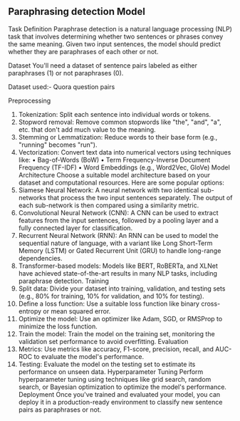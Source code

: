 Paraphrasing detection Model
-------------------------------

Task Definition
Paraphrase detection is a natural language processing (NLP) task that involves determining whether two sentences or phrases convey the same meaning. Given two input sentences, the model should predict whether they are paraphrases of each other or not.



Dataset
You'll need a dataset of sentence pairs labeled as either paraphrases (1) or not paraphrases (0). 

Dataset used:- Quora question pairs


Preprocessing
1. Tokenization: Split each sentence into individual words or tokens.
2. Stopword removal: Remove common stopwords like "the", "and", "a", etc. that don't add much value to the meaning.
3. Stemming or Lemmatization: Reduce words to their base form (e.g., "running" becomes "run").
4. Vectorization: Convert text data into numerical vectors using techniques like:
• Bag-of-Words (BoW)
• Term Frequency-Inverse Document Frequency (TF-IDF)
• Word Embeddings (e.g., Word2Vec, GloVe)
Model Architecture
Choose a suitable model architecture based on your dataset and computational resources. Here are some popular options:
1. Siamese Neural Network: A neural network with two identical sub-networks that process the two input sentences separately. The output of each sub-network is then compared using a similarity metric.
2. Convolutional Neural Network (CNN): A CNN can be used to extract features from the input sentences, followed by a pooling layer and a fully connected layer for classification.
3. Recurrent Neural Network (RNN): An RNN can be used to model the sequential nature of language, with a variant like Long Short-Term Memory (LSTM) or Gated Recurrent Unit (GRU) to handle long-range dependencies.
4. Transformer-based models: Models like BERT, RoBERTa, and XLNet have achieved state-of-the-art results in many NLP tasks, including paraphrase detection.
Training
1. Split data: Divide your dataset into training, validation, and testing sets (e.g., 80% for training, 10% for validation, and 10% for testing).
2. Define a loss function: Use a suitable loss function like binary cross-entropy or mean squared error.
3. Optimize the model: Use an optimizer like Adam, SGD, or RMSProp to minimize the loss function.
4. Train the model: Train the model on the training set, monitoring the validation set performance to avoid overfitting.
Evaluation
1. Metrics: Use metrics like accuracy, F1-score, precision, recall, and AUC-ROC to evaluate the model's performance.
2. Testing: Evaluate the model on the testing set to estimate its performance on unseen data.
Hyperparameter Tuning
Perform hyperparameter tuning using techniques like grid search, random search, or Bayesian optimization to optimize the model's performance.
Deployment
Once you've trained and evaluated your model, you can deploy it in a production-ready environment to classify new sentence pairs as paraphrases or not.

